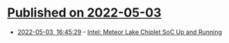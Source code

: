 # [Published on 2022-05-03](index.md)

* [2022-05-03, 16:45:29](https://news.ycombinator.com/item?id=31250448) - [Intel: Meteor Lake Chiplet SoC Up and Running](https://www.anandtech.com/show/17366/intel-meteor-lake-client-soc-up-and-running)
